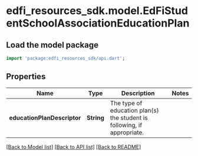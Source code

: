 # edfi_resources_sdk.model.EdFiStudentSchoolAssociationEducationPlan

## Load the model package
```dart
import 'package:edfi_resources_sdk/api.dart';
```

## Properties
Name | Type | Description | Notes
------------ | ------------- | ------------- | -------------
**educationPlanDescriptor** | **String** | The type of education plan(s) the student is following, if appropriate. | 

[[Back to Model list]](../README.md#documentation-for-models) [[Back to API list]](../README.md#documentation-for-api-endpoints) [[Back to README]](../README.md)


